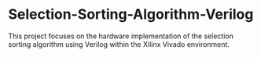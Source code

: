 # Selection-Sorting-Algorithm-Verilog
This project focuses on the hardware implementation of the selection sorting algorithm using Verilog within the Xilinx Vivado environment.
